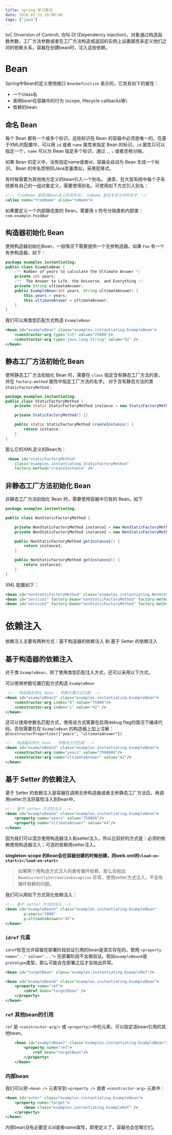 ```yaml
---
title: spring 学习笔记
date: 2018-01-21 16:00:00
tags: ["java"]
---
```


IoC (Inversion of Control), 也叫 DI (Dependency injection)，对象通过构造函数参数，工厂方法参数或者在工厂方法构造或返回的实例上设置属性来定义他们之间的依赖关系，容器在创建bean时，注入这些依赖。



# Bean
Spring中Bean的定义使用接口 `BeanDefinition` 表示的，它具有如下的属性：
- 一个class名
- 表明bean在容器中的行为 (scope, lifecycle callbacks等)
- 依赖的bean

## 命名 Bean
每个 Bean 都有一个或多个标识，这些标识在 Bean 的容器中必须是唯一的。在基于XML的配置中，可以用 `id` 或者 `name` 属性来指定 Bean 的标识。`id` 属性只可以指定一个，`name` 可以为 Bean 指定多个标识，通过 `,`, `;` 或者空格分隔。

如果 Bean 的定义中，没有指定name或者id，容器会自动为 Bean 生成一个标识。 Bean 的命名惯例同Java变量类似，采用驼峰式。

有时候需要为其他地方定义的bean引入一个别名。 通常，在大型系统中每个子系统都有自己的一组对象定义，需要使用别名。可使用如下方式引入别名：
```xml
<!-- fromName 是其他Bean定义中的名字， toName 是在本定义中的名字 -->
<alias name="fromName" alias="toName">
```

如果要定义一个内部静态类的 Bean，需要用 `$` 符号分隔类和内部类： `com.example.Foo$Bar`

## 构造器初始化 Bean
使用构造器初始化Bean，一般情况下需要提供一个无参构造器。如果 `Foo` 有一个有参构造器，如下：
```java
package examples.instantiating;
public class ExampleBean {
	/** Number of years to calculate the Ultimate Answer */
	private int years;
	/**  The Answer to Life, the Universe, and Everything */
	private String ultimateAnswer;
	public ExampleBean(int years, String ultimateAnswer) {
		this.years = years;
		this.ultimateAnswer = ultimateAnswer;
	}
}

```
我们可以用类型匹配方式构造 `ExampleBean`

```xml
<bean id="exampleBean" class="examples.instantiating.ExampleBean">
    <constructor-arg type="int" value="75000"/>
    <constructor-arg type="java.lang.String" value="42" />
</bean>
```

## 静态工厂方法初始化 Bean
使用静态工厂方法初始化 Bean 时，需要在 `class` 指定含有静态工厂方法的类，并在 `factory-method` 属性中指定工厂方法的名字。
对于含有静态方法的类 `StaticFactoryMethod` :
```java
package examples.instantiating;
public class StaticFactoryMethod {
	private static StaticFactoryMethod instance = new StaticFactoryMethod();

	private StaticFactoryMethod() {}

	public static StaticFactoryMethod createInstance() {
		return instance;
	}
}
```

那么它的XML定义的Bean为：
```xml
 <bean id="staticFactoryMethod" 
    class="examples.instantiating.StaticFactoryMethod" 
    factory-method="createInstance" />
```

## 非静态工厂方法初始化 Bean
非静态工厂方法初始化 Bean 时，需要使用容器中已有的 Bean。如下
```java
package examples.instantiating;

public class NonStaticFactoryMethod {

	private NonStaticFactoryMethod instance1 = new NonStaticFactoryMethod();
	private NonStaticFactoryMethod instance2 = new NonStaticFactoryMethod();

	public NonStaticFactoryMethod getInstance1() {
		return instance1;
	}

	public NonStaticFactoryMethod getInstance2() {
		return instance2;
	}
}
```

XML 配置如下：
```xml
<bean id="nonStaticFactoryMethod" class="examples.instantiating.NonStaticFactoryMethod" />
<bean id="service1" factory-bean="nonStaticFactoryMethod" factory-method="getInstance1" />
<bean id="service2" factory-bean="nonStaticFactoryMethod" factory-method="getInstance2" />
```

# 依赖注入
依赖注入主要有两种方式：基于构造器的依赖注入 和 基于 Setter 的依赖注入

## 基于构造器的依赖注入
对于类 `ExampleBean`，除了使用类型匹配注入方式，还可以采用以下方式。

可以使用参数位置匹配方式构造 `ExampleBean`
```xml
 <!-- 构造器实例化 bean - 参数位置方式匹配 -->
<bean id="exampleBean2" class="examples.instantiating.ExampleBean">
    <constructor-arg index="0" value="75000"/>
    <constructor-arg index="1" value="42" />
</bean>
```

还可以使用参数名匹配方式，使用该方式需要在启用debug flag的情况下编译代码，否则需要在在 `ExampleBean` 的构造器上加上注解：`@ConstructorProperties({"years", "ultimateAnswer"})`
```xml
<!-- 构造器实例化 bean - 参数名方式匹配 -->
<bean id="exampleBean3" class="examples.instantiating.ExampleBean">
    <constructor-arg name="years" value="7500000"/>
    <constructor-arg name="ultimateAnswer" value="42"/>
</bean>
```

## 基于 Setter 的依赖注入
基于 Setter 的依赖注入是容器在调用无参构造器或者无参静态工厂方法后，再调用setter方法将属性注入到Bean中。
```xml
<!-- 基于 setter 方式的注入 -->
<bean id="exampleBean4" class="examples.instantiating.ExampleBean">
    <property name="years" value="750000"/>
    <property name="ultimateAnswer" value="44"/>
</bean>
```

因为我们可以混合使用构造器注入和setter注入，所以比较好的方式是：必须的依赖使用构造器注入；可选的依赖用setter注入。

**singleton-scope 的Bean会在容器创建的时候创建，同web.xml的`<load-on-start>1</load-on-start>`**

> 如果两个用构造方式注入的类有循环依赖，那么会抛出 `BeanCurrentlyInCreationException` 异常，使用setter方式注入，不会有循环依赖的问题。

我们可以用如下方式简化依赖注入：
```xml
<!-- 基于 setter 方式的注入 -->
<bean id="exampleBean5" class="examples.instantiating.ExampleBean"
        p:years="7000"
        p:ultimateAnswer="45">
</bean>
```

### `idref` 元素
`idref`标签允许容器在部署阶段验证引用的bean是真实存在的。使用 `<property name=".." value="...">` 在部署阶段不会做验证。假如`exampleBean6`是`prototype`类型，那么可能会在部署之后才会抛出异常。
```xml
<bean id="targetBean" class="examples.instantiating.ExampleRef"/>

<bean id="exampleBean6" class="examples.instantiating.ExampleBean">
	<property name="ref">
		<idref bean="targetBean" />
	</property>
</bean>
```

### `ref` 其他bean的引用
`ref` 是 `<constructor-arg/>` 或 `<property/>`中的元素，可以指定该bean引用的其他bean。
```xml
    <bean id="exampleBean7" class="examples.instantiating.ExampleBean">
        <property name="ref">
            <ref bean="targetBean"/>
        </property>
    </bean>
```

### 内部bean
我们可以把 `<bean />` 元素写到 `<property />` 或者 `<constructor-arg>` 元素中：
```xml
<bean id="outer" class="examples.instantiating.ExampleBean">
	<property name="target">
		<bean class="examples.instantiating.ExampleRef" />
	</property>
</bean>
```

内部bean没有必要定义id或者name属性，即使定义了，容器也会忽略它们。
